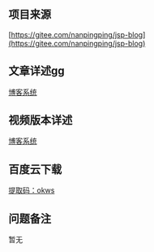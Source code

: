 ## 项目来源
[https://gitee.com/nanpingping/jsp-blog](https://gitee.com/nanpingping/jsp-blog)
## 文章详述gg
[博客系统](../detail/JSP+Servlet+JDBC+Mysql实现的博客系统.md)
## 视频版本详述
[博客系统](https://zhuanlan.zhihu.com/p/116750137)
## 百度云下载
[提取码：okws](https://pan.baidu.com/s/1cukc7pltZkeoM25u54rPDA)
## 问题备注
暂无